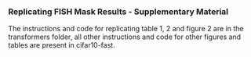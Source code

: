 ### Replicating FISH Mask Results - Supplementary Material

The instructions and code for replicating table 1, 2 and figure 2 are in the transformers folder, all other instructions and code for other figures and tables are present in cifar10-fast.

